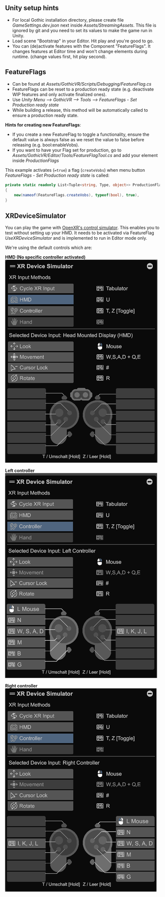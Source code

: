 ## Unity setup hints
* For local Gothic installation directory, please create file _GameSettings.dev.json_ next inside _Assets/StreamingAssets_. This file is ignored by git and you need to set its values to make the game run in Unity.
* Load scene "Bootstrap" in your Editor. Hit play and you're good to go.
* You can (de)activate features with the Component "FeatureFlags". It changes features at Editor time and won't change elements during runtime. (change values first, hit play second).

## FeatureFlags
* Can be found at _Assets/GothicVR/Scripts/Debugging/FeatureFlag.cs_
* FeatureFlags can be reset to a production ready state (e.g. deactivate WIP features and only activate finalized ones).  
* Use _Unity Menu --> GothicVR --> Tools --> FeatureFlags - Set Production ready state_
* While building a release, this method will be automatically called to ensure a production ready state.

**Hints for creating new FeatureFlags**:
* If you create a new FeatureFlag to toggle a functionality, ensure the default value is always false as we reset the value to false before releasing (e.g. bool:enableVobs).
* If you want to have your Flag set for production, go to _Assets/GothicVR/Editor/Tools/FeatureFlagTool.cs_ and add your element inside _ProductionFlags_

This example activates (```=true```) a flag (```createVobs```) when menu button _FeatureFlags - Set Production ready state_ is called:
```c#
private static readonly List<Tuple<string, Type, object>> ProductionFlags = new()
{
    new(nameof(FeatureFlags.createVobs), typeof(bool), true),
}
```


## XRDeviceSimulator
You can play the game with [OpenXR's control simulator](https://docs.unity3d.com/Packages/com.unity.xr.interaction.toolkit@2.4/manual/xr-device-simulator-overview.html).
This enables you to test without setting up your HMD.
It needs to be activated via FeatureFlag _UseXRDeviceSimulator_ and is implemented to run in Editor mode only.

We're using the default controls which are:

**HMD (No specific controller activated)**  
![HMD](./images/XRDeviceSimulator-controls-HMD.png)

**Left controller**  
![Left Controller](./images/XRDeviceSimulator-controls-Left.png)

**Right controller**  
![Right Controller](./images/XRDeviceSimulator-controls-Right.png)
